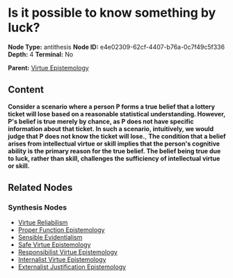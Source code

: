 # Is it possible to know something by luck?

**Node Type:** antithesis
**Node ID:** e4e02309-62cf-4407-b76a-0c7f49c5f336
**Depth:** 4
**Terminal:** No

**Parent:** [Virtue Epistemology](virtue-epistemology-synthesis-f09d97ea-18b2-482b-9dbc-0e92e18c0acf.md)

## Content

**Consider a scenario where a person P forms a true belief that a lottery ticket will lose based on a reasonable statistical understanding. However, P's belief is true merely by chance, as P does not have specific information about that ticket. In such a scenario, intuitively, we would judge that P does not know the ticket will lose.**, **The condition that a belief arises from intellectual virtue or skill implies that the person's cognitive ability is the primary reason for the true belief. The belief being true due to luck, rather than skill, challenges the sufficiency of intellectual virtue or skill.**

## Related Nodes

### Synthesis Nodes

- [Virtue Reliabilism](virtue-reliabilism-synthesis-13a8c937-9dc5-4983-a2a8-7390d0ccf54e.md)
- [Proper Function Epistemology](proper-function-epistemology-synthesis-bb3a5077-72b5-456e-8870-1592d8785ed3.md)
- [Sensible Evidentialism](sensible-evidentialism-synthesis-df802633-26e2-41c9-9d9b-5321133bc6b2.md)
- [Safe Virtue Epistemology](safe-virtue-epistemology-synthesis-046f6395-51ed-420b-886e-e0f44ba4c758.md)
- [Responsibilist Virtue Epistemology](responsibilist-virtue-epistemology-synthesis-7ddc8cd8-be70-47a6-a859-ac83637f3d87.md)
- [Internalist Virtue Epistemology](internalist-virtue-epistemology-synthesis-c35a462a-ab33-4a9e-9f68-1e1324111b5a.md)
- [Externalist Justification Epistemology](externalist-justification-epistemology-synthesis-45fb5314-622e-415d-a619-3452d525cba0.md)
